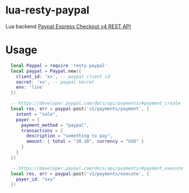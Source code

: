 # lua-resty-paypal
Lua backend [Paypal Express Checkout v4 REST API](https://developer.paypal.com/docs/integration/direct/express-checkout/integration-jsv4)


# Usage
```lua
  local Paypal = require 'resty.paypal'
  local paypal = Paypal.new({
    client_id: 'xx', -- paypal client id
    secret: 'xx', -- paypal secret
    env: 'live'
  })

  -- https://developer.paypal.com/docs/api/payments/#payment_create
  local res, err = paypal:post('v1/payments/payment', {
    intent = "sale",
    payer = {
      payment_method = "paypal",
      transactions = {
        description = "something to pay",
        amount: { total = "30.10", currency = "USD" }  
      }
    }
  })

  -- https://developer.paypal.com/docs/api/payments/#payment_execute
  local res, err = paypal:post('v1/payments/execute', {
    payer_id: "xxx"
  })
```
